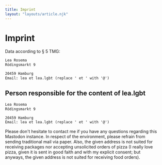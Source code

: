 ```yaml
---
title: Imprint
layout: "layouts/article.njk"
---
```

# Imprint

Data according to § 5 TMG:

```txt
Lea Rosema
Rödingsmarkt 9

20459 Hamburg
Email: lea et lea.lgbt (replace ' et ' with '@')
```

## Person responsible for the content of lea.lgbt

```txt
Lea Rosema
Rödingsmarkt 9

20459 Hamburg
Email: lea et lea.lgbt (replace ' et ' with '@')
```

Please don't hesitate to contact me if you have any questions regarding this Mastodon instance. In respect of the environment, please refrain from sending traditional mail via paper. Also, the given address is not suited for receiving packages nor accepting unsolicited orders of pizza (I really love pizza, given it is sent in good faith and with my explicit consent; but anyways, the given address is not suited for receiving food orders). 